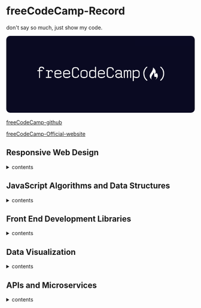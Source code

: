 <!--
 * @Author: kok-s0s
 * @Date: 2021-05-30 22:58:39
 * @LastEditTime: 2021-09-10 19:24:18
 * @Description: just Code!
-->

# freeCodeCamp-Record

don't say so much, just show my code.

<a href="https://www.freecodecamp.org/" target="_blank"><img src="images/FreeCodeCamp_logo.png" style="border-radius: 10px"></a>

[freeCodeCamp-github](https://github.com/freeCodeCamp/freeCodeCamp)

[freeCodeCamp-Official-website](https://www.freecodecamp.org/)

## Responsive Web Design

<details><summary>contents</summary>

### [Basic CSS](./Notes/Responsive-Web-Design/Basic-CSS.md)

### [Applied Visual Design](./Notes/Responsive-Web-Design/Applied-Visual-Design.md)

### [Applied Accessibility](./Notes/Responsive-Web-Design/Applied-Accessibility.md)

### [Responsive Web Design Priciples](./Notes/Responsive-Web-Design/Responsive-Web-Design-Priciples.md)

### [CSS Flexbox](./Notes/Responsive-Web-Design/CSS-Flexbox.md)

### [CSS Grid](./Notes/Responsive-Web-Design/CSS-Grid.md)

### Responsive Web Design Projects

#### [Build a Tribute Page](./Notes/Responsive-Web-Design/Projects/Tribute-Page)

#### [Build a Survey Form](./Notes/Responsive-Web-Design/Projects/Survey-Form)

#### [Build a Product Landing Page](./Notes/Responsive-Web-Design/Projects/Product-Landing-Page)

#### [Build a Technical Documentation Page](./Notes/Responsive-Web-Design/Projects/Technical-Documentation-Page)

</details>

## JavaScript Algorithms and Data Structures 

<details><summary>contents</summary>

### [ES6](./Notes/JS-AADS/ES6.md)

### [Regular Expressions](./Notes/JS-AADS/Regular-Expressions.md)

### [Debugging](./Notes/JS-AADS/Debugging.md)

### [Basic Data Structures](./Notes/JS-AADS/Basic-Data-Structures.md)

### [Basic Algorithm Scripting](./Notes/JS-AADS/Basic-Algorithm-Scripting.md)

### [Object Oriented Programming](./Notes/JS-AADS/Object-Oriented-Programming.md)

### [Functional Programming](./Notes/JS-AADS/Functional-Programming.md)

### [Intermediate Algorithm Scripting](./Notes/JS-AADS/Intermediate-Algorithm-Scripting.md)

### JavaScript Algorithms and Data Structures Projects

#### [Palindrome Checker](./Notes/JS-AADS/Projects/Palindrome-Checker.js)

#### [Roman Numeral Converter](./Notes/JS-AADS/Projects/Roman-Numeral-Converter.js)

#### [Caesars Cipher](./Notes/JS-AADS/Projects/Caesars-Cipher.js)

#### [Telephone Number Validator](./Notes/JS-AADS/Projects/Telephone-Number-Validator.js)

#### [Cash Register](./Notes/JS-AADS/Projects/Cash-Register.js)

</details>

## Front End Development Libraries

<details><summary>contents</summary>

### [Bootstrap](./Notes/Front-End-Development-Libraries/Bootstrap.md)

### [jQuery](./Notes/Front-End-Development-Libraries/jQuery.md)

### [SASS](./Notes/Front-End-Development-Libraries/SASS.md)

### [React](./Notes/Front-End-Development-Libraries/React.md)

### [Redux](./Notes/Front-End-Development-Libraries/Redux.md)

### [React-Redux](./Notes/Front-End-Development-Libraries/React-Redux.md)

### Front End Development Libraries Projects

#### [Build a Random Quote Machine](./Notes/Front-End-Development-Libraries/Projects/Random-Quote-Machine/)

#### [Build a Markdown Previewer](https://markdown-previewer.pages.dev/)

#### [Build a Drum Machine](https://durm-machine.pages.dev/)

#### [Build a JavaScript Calculator](https://javascript-calculator.pages.dev/)

#### [Build a 25 + 5 Clock](https://pomodoro-technique.pages.dev/)

</details>

## Data Visualization

<details><summary>contents</summary>

### [Data Visualization with D3](./Notes/Data-Visualization/Data-Visualization-with-D3.md)

### [JSON APIs and AJAX](./Notes/Data-Visualization/JSON-APIs-and-AJAX.md)

</details>

## APIs and Microservices

<details><summary>contents</summary>

### [Managing Package with NPM](./Notes/APIs-and-Microservices/Managing-Package-with-NPM.md)

### [Basic Node and Express](./Notes/APIs-and-Microservices/Basic-Node-and-Express.md)

</details>
